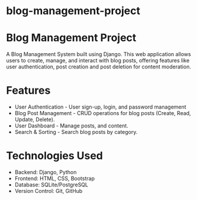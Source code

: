 # blog-management-project
# Blog Management Project

A Blog Management System built using Django. This web application allows users to create, manage, and interact with blog posts, offering features like user authentication, post creation and post deletion for content moderation.

# Features
- User Authentication - User sign-up, login, and password management
- Blog Post Management - CRUD operations for blog posts (Create, Read, Update, Delete).
- User Dashboard - Manage posts, and content.
- Search & Sorting - Search blog posts by category.

# Technologies Used
- Backend: Django, Python
- Frontend: HTML, CSS, Bootstrap
- Database: SQLite/PostgreSQL
- Version Control: Git, GitHub
